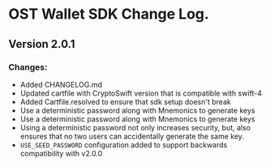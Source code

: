 # OST Wallet SDK Change Log.

## Version 2.0.1

### Changes:
* Added CHANGELOG.md
* Updated cartfile with CryptoSwift version that is compatible with swift-4
* Added Cartfile.resolved to ensure that sdk setup doesn't break
* Use a deterministic password along with Mnemonics to generate keys
* Use a deterministic password along with Mnemonics to generate keys
* Using a deterministic password not only increases security, but, also ensures that no two users can accidentally generate the same key.
* `USE_SEED_PASSWORD` configuration added to support backwards compatibility with v2.0.0

